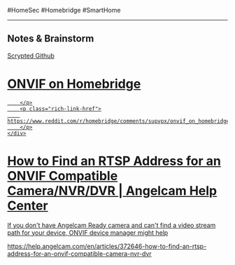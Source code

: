 #HomeSec #Homebridge #SmartHome 
- - -

## Notes & Brainstorm

[Scrypted Github](https://github.com/koush/scrypted/blob/main/README.md)
<div class="rich-link-card-container"><a class="rich-link-card" href="https://www.reddit.com/r/homebridge/comments/supvpx/onvif_on_homebridge/" target="_blank">
	<div class="rich-link-image-container">
		<div class="rich-link-image" style="background-image: url('https://www.redditstatic.com/shreddit/assets/favicon/192x192.png')">
	</div>
	</div>
	<div class="rich-link-card-text">
		<h1 class="rich-link-card-title">ONVIF on Homebridge</h1>
		<p class="rich-link-card-description">
		
		</p>
		<p class="rich-link-href">
		https://www.reddit.com/r/homebridge/comments/supvpx/onvif_on_homebridge/
		</p>
	</div>
</a></div>
<div class="rich-link-card-container"><a class="rich-link-card" href="https://help.angelcam.com/en/articles/372646-how-to-find-an-rtsp-address-for-an-onvif-compatible-camera-nvr-dvr" target="_blank">
	<div class="rich-link-image-container">
		<div class="rich-link-image" style="background-image: url('https://static.intercomassets.com/assets/educate/educate-favicon-64x64-at-2x-52016a3500a250d0b118c0a04ddd13b1a7364a27759483536dd1940bccdefc20.png')">
	</div>
	</div>
	<div class="rich-link-card-text">
		<h1 class="rich-link-card-title">How to Find an RTSP Address for an ONVIF Compatible Camera/NVR/DVR | Angelcam Help Center</h1>
		<p class="rich-link-card-description">
		If you don't have Angelcam Ready camera and can't find a video stream path for your device, ONVIF device manager might help
		</p>
		<p class="rich-link-href">
		https://help.angelcam.com/en/articles/372646-how-to-find-an-rtsp-address-for-an-onvif-compatible-camera-nvr-dvr
		</p>
	</div>
</a></div>
